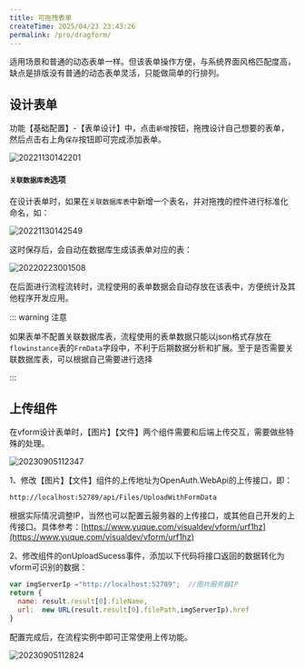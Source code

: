 ```yaml
---
title: 可拖拽表单
createTime: 2025/04/23 23:43:26
permalink: /pro/dragform/
---
```


适用场景和普通的动态表单一样。但该表单操作方便，与系统界面风格匹配度高，缺点是排版没有普通的动态表单灵活，只能做简单的行排列。

## 设计表单

功能【基础配置】-【表单设计】中，点击`新增`按钮，拖拽设计自己想要的表单，然后点击右上角`保存`按钮即可完成添加表单。

![20221130142201](http://img.openauth.net.cn/20221130142201.png)

#### `关联数据库表`选项

在设计表单时，如果在`关联数据库表`中新增一个表名，并对拖拽的控件进行标准化命名，如：

![20221130142549](http://img.openauth.net.cn/20221130142549.png)

这时保存后，会自动在数据库生成该表单对应的表：

![20220223001508](http://img.openauth.net.cn/20220223001508.png)

在后面进行流程流转时，流程使用的表单数据会自动存放在该表中，方便统计及其他程序开发应用。


::: warning 注意

如果表单不配置关联数据库表，流程使用的表单数据只能以json格式存放在`flowinstance`表的`FrmData`字段中，不利于后期数据分析和扩展。至于是否需要关联数据库表，可以根据自己需要进行选择

:::


## 上传组件

在vform设计表单时，【图片】【文件】两个组件需要和后端上传交互，需要做些特殊的处理。

![20230905112347](http://img.openauth.net.cn/20230905112347.png)

1、修改【图片】【文件】组件的上传地址为OpenAuth.WebApi的上传接口，即：

```
http://localhost:52789/api/Files/UploadWithFormData
```
根据实际情况调整IP，当然也可以配置云服务器的上传接口，或其他自己开发的上传接口。具体参考：[https://www.yuque.com/visualdev/vform/urf1hz](https://www.yuque.com/visualdev/vform/urf1hz)


2、修改组件的onUploadSucess事件，添加以下代码将接口返回的数据转化为vform可识别的数据：

```javascript
var imgServerIp ="http://localhost:52789";  //图片服务器IP
return {
  name: result.result[0].fileName,
  url:  new URL(result.result[0].filePath,imgServerIp).href
}
```
配置完成后，在流程实例中即可正常使用上传功能。

![20230905112824](http://img.openauth.net.cn/20230905112824.png)